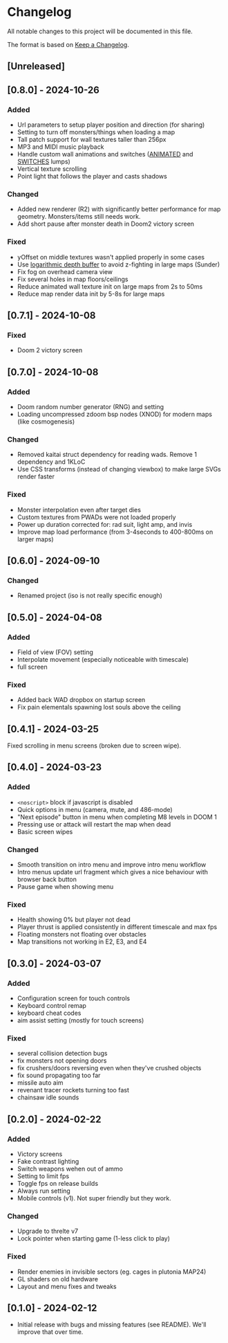 # Changelog

All notable changes to this project will be documented in this file.

The format is based on [Keep a Changelog](https://keepachangelog.com/en/1.1.0/).

## [Unreleased]

## [0.8.0] - 2024-10-26

### Added
- Url parameters to setup player position and direction (for sharing)
- Setting to turn off monsters/things when loading a map
- Tall patch support for wall textures taller than 256px
- MP3 and MIDI music playback
- Handle custom wall animations and switches ([ANIMATED](https://doomwiki.org/wiki/ANIMATED) and [SWITCHES](https://doomwiki.org/wiki/SWITCHES) lumps)
- Vertical texture scrolling
- Point light that follows the player and casts shadows

### Changed
- Added new renderer (R2) with significantly better performance for map geometry. Monsters/items still needs work.
- Add short pause after monster death in Doom2 victory screen

### Fixed
- yOffset on middle textures wasn't applied properly in some cases
- Use [logarithmic depth buffer](https://threejs.org/docs/#api/en/renderers/WebGLRenderer.logarithmicDepthBuffer) to avoid z-fighting in large maps (Sunder)
- Fix fog on overhead camera view
- Fix several holes in map floors/ceilings
- Reduce animated wall texture init on large maps from 2s to 50ms
- Reduce map render data init by 5-8s for large maps

## [0.7.1] - 2024-10-08

### Fixed
- Doom 2 victory screen

## [0.7.0] - 2024-10-08

### Added
- Doom random number generator (RNG) and setting
- Loading uncompressed zdoom bsp nodes (XNOD) for modern maps (like cosmogenesis)

### Changed
- Removed kaitai struct dependency for reading wads. Remove 1 dependency and 1KLoC
- Use CSS transforms (instead of changing viewbox) to make large SVGs render faster

### Fixed
- Monster interpolation even after target dies
- Custom textures from PWADs were not loaded properly
- Power up duration corrected for: rad suit, light amp, and invis
- Improve map load performance (from 3-4seconds to 400-800ms on larger maps)

## [0.6.0] - 2024-09-10

### Changed
- Renamed project (iso is not really specific enough)

## [0.5.0] - 2024-04-08

### Added
- Field of view (FOV) setting
- Interpolate movement (especially noticeable with timescale)
- full screen

### Fixed
- Added back WAD dropbox on startup screen
- Fix pain elementals spawning lost souls above the ceiling

## [0.4.1] - 2024-03-25
Fixed scrolling in menu screens (broken due to screen wipe).

## [0.4.0] - 2024-03-23

### Added
- `<noscript>` block if javascript is disabled
- Quick options in menu (camera, mute, and 486-mode)
- "Next episode" button in menu when completing M8 levels in DOOM 1
- Pressing use or attack will restart the map when dead
- Basic screen wipes

### Changed
- Smooth transition on intro menu and improve intro menu workflow
- Intro menus update url fragment which gives a nice behaviour with browser back button
- Pause game when showing menu

### Fixed
- Health showing 0% but player not dead
- Player thrust is applied consistently in different timescale and max fps
- Floating monsters not floating over obstacles
- Map transitions not working in E2, E3, and E4

## [0.3.0] - 2024-03-07

### Added
- Configuration screen for touch controls
- Keyboard control remap
- keyboard cheat codes
- aim assist setting (mostly for touch screens)

### Fixed
- several collision detection bugs
- fix monsters not opening doors
- fix crushers/doors reversing even when they've crushed objects
- fix sound propagating too far
- missile auto aim
- revenant tracer rockets turning too fast
- chainsaw idle sounds

## [0.2.0] - 2024-02-22

### Added

- Victory screens
- Fake contrast lighting
- Switch weapons wehen out of ammo
- Setting to limit fps
- Toggle fps on release builds
- Always run setting
- Mobile controls (v1). Not super friendly but they work.

### Changed
- Upgrade to threlte v7
- Lock pointer when starting game (1-less click to play)

### Fixed
- Render enemies in invisible sectors (eg. cages in plutonia MAP24)
- GL shaders on old hardware
- Layout and menu fixes and tweaks

## [0.1.0] - 2024-02-12
- Initial release with bugs and missing features (see README). We'll improve that over time.